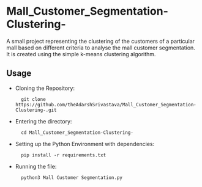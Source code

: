# Mall_Customer_Segmentation-Clustering-

A small project representing the clustering of the customers of a particular mall based on different criteria to analyse the mall customer segmentation. It is created using the simple k-means clustering algorithm.

## Usage
- Cloning the Repository: 

        git clone https://github.com/theAdarshSrivastava/Mall_Customer_Segmentation-Clustering-.git
        
- Entering the directory: 

        cd Mall_Customer_Segmentation-Clustering-
        
- Setting up the Python Environment with dependencies:

        pip install -r requirements.txt

- Running the file:

        python3 Mall Customer Segmentation.py
